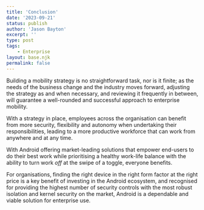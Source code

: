 ```yaml
---
title: 'Conclusion'
date: '2023-09-21'
status: publish
author: 'Jason Bayton'
excerpt: ''
type: post
tags: 
    - Enterprise
layout: base.njk
permalink: false
---
```


Building a mobility strategy is no straightforward task, nor is it finite; as the needs of the business change and the industry moves forward, adjusting the strategy as and when necessary, and reviewing it frequently in between, will guarantee a well-rounded and successful approach to enterprise mobility.

With a strategy in place, employees across the organisation can benefit from more security, flexibility and autonomy when undertaking their responsibilities, leading to a more productive workforce that can work from anywhere and at any time.

With Android offering market-leading solutions that empower end-users to do their best work while prioritising a healthy work-life balance with the ability to turn work _off_ at the swipe of a toggle, everyone benefits.

For organisations, finding the right device in the right form factor at the right price is a key benefit of investing in the Android ecosystem, and recognised for providing the highest number of security controls with the most robust isolation and kernel security on the market, Android is a dependable and viable solution for enterprise use.